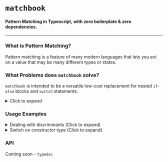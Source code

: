# `matchbook`
#### Pattern Matching in Typescript, with **_zero_** boilerplate & **_zero_** dependencies.

---

### What is Pattern Matching?
Pattern matching is a feature of many modern languages that lets you
act on a value that may be many different types or states.

### What Problems does `matchbook` solve?
`matchbook` is intended to be a versatile low-cost replacement for nested
`if-else` blocks and `switch` statements.

<details>
<summary>Click to expand</summary>
<blockquote>

For a very simple example, let's suppose you wanted to have a function
that accepts an `Animal` and returns what kind of noise that animal makes.

<details>
<summary>
A naive implementation in `rust`, a language with a native pattern matching operator (Click to expand)
</summary>

```rust
enum Animal {
    Dog,
    Cat,
    Turtle,
}

fn get_noise(animal: Animal) -> &str {
    match animal {
        Animal::Dog => "woof woof!",
        Animal::Cat => "meow!",
        _ => "...",
    }
}

pub fn main() {
    get_noise(Animal::Dog); // -> "woof woof!"
    get_noise(Animal::Cat); // -> "meow!"
    get_noise(Animal::Turtle); // -> "..."
}
```
</details>

<details>
<summary>
The same example in `typescript` using switch / case statements (Click to expand)
</summary>

```typescript
enum Animal {
    Dog,
    Cat,
    Turtle,
}

function getNoise(animal: Animal): string {
    switch (animal) {
        case Animal.Dog:
            return 'woof, woof!';
        case Animal.Cat:
            return 'meow!';
        default:
            return '...';
    }
}

export function main(): void {
    getNoise(Animal.Dog); // -> "woof, woof!"
    getNoise(Animal.Cat); // -> "meow!"
    getNoise(Animal.Turtle); // -> "..."
}
```
</details>

Note that this is not that different than the rust example. At worst, our formatter will make us
separate our `test` from our `action` onto 2 separate lines.

<details>
<summary>
What if we wanted to store information about each animal
in different types?
(Click to expand)
</summary>

```typescript
enum DogBreed { Beagle, GermanShepherd, /* lots more */ }
enum CatFood { Wet, Dry }
enum AnimalType { Cat, Dog, Turtle }

interface Animal {
    animalType: AnimalType;
}

interface Dog extends Animal {
    animalType: AnimalType.Dog;
    breed: DogBreed;
}

interface Cat extends Animal {
    animalType: AnimalType.Cat;
    prefersFood: CatFood;
}

function getNoise(animal: Animal) {
    if (animal.animalType === AnimalType.Dog) {
        return 'woof woof!';
    } else if (animal.animalType === AnimalType.Cat) {
        return 'meow!';
    } else {
        return '...';
    }
}
```
</details>

Let's say we just got some new requirements, too. Our `getNoise` function needs to:
- `'bark'` if `animal` is a `Dog` of `breed` `DogBreed#GermanShepherd`
- `'woof'` if `animal` is a `Dog` of `breed` `DogBreed#Beagle`

<details>
<summary>
Supposing our `getNoise` function is still relevant, what happens to its implementation?
(Click to expand)
</summary>

```typescript
// this is getting bloated!

function getNoise(animal: Animal) {
    if (animal.animalType === AnimalType.Dog) {
        if (animal.breed === DogBreed.GermanShepherd) {
            return 'bark!';
        } else if (animal.breed === DogBreed.Beagle) {
            return 'woof!';
        } else {
            return 'woof woof!';
        }
    } else if (animal.animalType === AnimalType.Cat) {
        return 'meow!';
    } else {
        return '...';
    }
}

// ...
```
</details>

<details>
<summary>
This function is pretty bloated, but
we can manage it if we refactor it like so:
(Click to expand)
</summary>

```typescript
// is this return type syntax new to you?
// if so, check out this link:
// https://www.typescriptlang.org/docs/handbook/advanced-types.html#user-defined-type-guards
function animalIsDog(animal: Animal): animal is Dog;
function animalIsCat(animal: Animal): animal is Cat;

function getDogNoise(dog: Dog): string {
    if (dog.breed === DogBreed.GermanShepherd) {
        return 'bark!';
    } else if (dog.breed === DogBreed.Beagle) {
        return 'woof!';
    } else {
        return 'woof woof!';
    }
}

// much better! could still be a little more concise though...
function getNoise(animal: Animal) {
    if (animalIsDog(animal)) {
        return getDogNoise(animal);
    } else if (animalIsCat(animal)) {
        return 'meow!';
    } else {
        return '...';
    }
}
```
</details>

<details>
<summary>
This is better! Although that very succinct rust `match` operator
would be really nice. This is where `matchbook` comes in!
(Click to expand)
</summary>

```typescript
import match from 'matchbook';
import { Dog, DogBreed } from './types';
import { animalIsDog, animalIsCat, dogIsBreed } from './type-guards';

function getDogNoise(dog: Dog): string {
    // example of partially applying match
    const book = match.book([
        [d => dogIsBreed(d, DogBreed.GermanShepherd), 'bark!'],
        [d => dogIsBreed(d, DogBreed.Beagle), 'woof!'],
        [match.default, 'woof!'],
    ]);

    return match.for(dog).strike(book);
}

function getNoise(animal: Animal) {
    return match.strike(animal, [
        [animalIsDog, getDogNoise],
        [animalIsCat, 'meow!'],
        [match.default, '...'],
    ]);
}
```
</details>
</blockquote>
</details>

### Usage Examples

<details>
<summary>Dealing with discriminants (Click to expand)</summary>

```typescript
import match from 'matchbook';

type GithubEvent = GithubPullRequestOpenedEvent | GithubPullRequestClosedEvent;

interface GithubPullRequestOpenedEvent {
    eventType: 'pull_request_opened';
}

interface GithubPullRequestClosedEvent {
    eventType: 'pull_request_closed';
}

function runChecks(event: GithubPullRequestOpenedEvent): void;
function deleteSourceBranch(event: GithubPullRequestClosedEvent): void;

export function handleGithubEvent(event: GithubEvent): void {
    match.strike(event, [
        [e => e.eventType === 'pull_request_opened', runChecks],
        [e => e.eventType === 'pull_request_closed', deleteSourceBranch],
    ]);
}
```
</details>

<details>
<summary>Switch on constructor type (Click to expand)</summary>

```typescript
import match from 'matchbook';

class Good { /* ... */ }
function computationThatMayFail(): Error | Good;
function handleError(e: Error): void;
function handleGood(e: Good): void;

export function doStuff(): void {
    const result = computationThatMayFail();

    match.strike(result, [
        [r => r instanceof Error, handleError], // [1]
        [Good, handleGood], // [2]
    ]);
}

// [1]  in our tester slot, we check if result is an
//      instance of the Error constructor

// [2]  we can optionally just pass the constructor
//      into our tester slot and matchbook will
//      know to check using the instanceof operator.
```
</details>

### API
Coming soon - `typedoc`